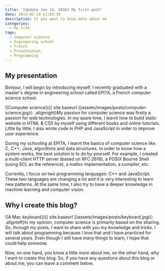 ```yaml
---
title: '[Update Jan 14, 2016] My first post'
date: 2013-01-19 11:03:38
description: If you want to know more about me
categories:
  - My life
tags:
  - Computer science
  - Engineering school
  - French
  - Presentation
  - Programming
---
```

## My presentation

Bonjour, I will begin by introducing myself. I recently graduated with a master's degree in engineering school called EPITA, a French computer science school.

![Computer science]({{ site.baseurl }}assets/images/posts/computer-science.jpg){: .alignright}My passion for computer science was firstly a passion for web technologies. In my spare time, I learnt how to build static website in HTML & CSS by myself using different books and online tutorials. Little by little, I also wrote code in PHP and JavaScript in order to improve user experience.

During my schooling at EPITA, I learnt the basics of computer science like C, C++, Java, algorithms and data structures. In order to know how a system works, the best solution is to do by yourself. For example, I created a multi-client HTTP server (based on RFC 2616), a POSIX Bourne Shell (using SCL as the reference), a malloc implementation, a compiler, etc.

Currently, I focus on two programming languages: C++ and JavaScript. These two languages are changing a lot and it is very interesting to learn new patterns. At the same time, I also try to have a deeper knowledge in machine learning and computer vision.

## Why I create this blog?

![A Mac keyboard]({{ site.baseurl }}assets/images/posts/keyboard.jpg){: .alignleft}In my opinion, computer science is primarily based on the sharing. So, through my posts, I want to share with you my knowledge and tricks. I will talk about programming because I love that and I have practiced for several years. Even though I still have many things to learn, I hope that could help someone.

Now, on one hand, you know a little more about me, on the other hand, why I want to create this blog. So, if you have any questions about this blog or about me, you can leave a comment below.
